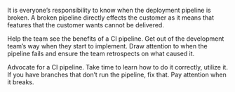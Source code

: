 <!--(dl
(section-meta
    (title What are my responsibilities))
)-->

<!-- (dl (# Customer/Product Owner)) -->

It is everyone’s responsibility to know when the deployment pipeline is broken. A broken pipeline directly effects the customer as it means that features that the customer wants cannot be delivered.

<!-- (dl (# Coach)) -->

Help the team see the benefits of a CI pipeline. Get out of the development team’s way when they start to implement. Draw attention to when the pipeline fails and ensure the team retrospects on what caused it.

<!-- (dl (# Development Team)) -->

Advocate for a CI pipeline. Take time to learn how to do it correctly, utilize it. If you have branches that don’t run the pipeline, fix that. Pay attention when it breaks.